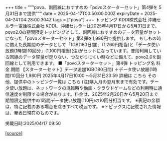 +++
title = """povo、副回線におすすめの「povoスターターセット」第4弾を 5月31日まで提供"""
date = 2025-04-17T00:50:00.000Z
expiryDate = 2025-04-24T04:28:00.304Z
tags = ["povo"]
+++
トッピング KDDI株式会社 沖縄セルラー電話株式会社 KDDI、沖縄セルラーは2025年4月17日から5月31日まで、povo2.0の期間限定トッピングとして、副回線におすすめのデータ容量がセットになった「povoスターターセット」第4弾を1,980円で提供します。 もしもの時に備えた長期間のデータとして「1GB(180日間)」(1,260円相当)と「データ使い放題(1時間)10回分」(1,100円相当)(注)がセットになっています。普段利用している回線のデータ容量が足りない、つながりにくい時などに備えて、povo2.0を副回線として利用できます。 ■「povoスターターセット」第4弾 トッピング名 料金 期間 【スターターセット】データ追加1GB(180日間) ＋データ使い放題(1時間)10回分 1,980円 2025年4月17日10:00 ～5月31日23:59 詳細は こちら その他、提供中のトッピング一覧は こちら (注)購入月の翌月末まで有効です。データ使い放題は、ネットワークの混雑時や動画・クラウドゲームなどの利用時に通信速度を制限する場合があります。料金は、2025年2月20日から5月20日まで期間限定提供中の1時間データ使い放題(110円)の10回分相当です。 ※表記の金額は、特に記載のある場合を除きすべて税込です。 ※トピックスに記載された情報は、発表日現在のものです。

掲載日時:2025/04/17 09:50

[[source]](https://povo.jp/news/newsrelease/20250417_02/)
